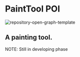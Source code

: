 # PaintTool POI
![repository-open-graph-template](https://user-images.githubusercontent.com/82368832/147523973-790e8ad3-a3d7-4438-91d4-fba7887b636c.png)
## A painting tool.
NOTE: Still in developing phase
